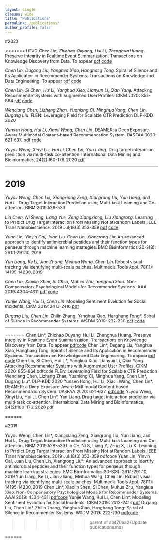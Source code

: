 ```yaml
---
layout: single
classes: wide
title: "Publications"
permalink: /publications/
author_profile: false
---
```




#2020

<<<<<<< HEAD
*Chen Lin, Zhichao Ouyang, Hui Li, Zhenghua Huang*. Preserve Integrity in Realtime Event Summarization. Transactions on Knowledge Discovery from Data. To appear [pdf](https://XMUDM.github.io/files/TKDD-IAEA.pdf) [code](https://github.com/XMUDM/IAEA)

*Chen Lin, Dugang Liu, Yanghua Xiao, Hanghang Tong*. Spiral of Silence and Its Application in Recommender Systems. Transactions on Knowledge and Data Engineering. To appear [pdf](https://www.computer.org/csdl/journal/tk/5555/01/09158530/1m1eB9HLORa)  [code](https://github.com/XMUDM/TKDE19-Spiral-of-Silence)

*Chen Lin, Si Chen, Hui Li, Yanghua Xiao, Lianyun Li, Qian Yang*. Attacking Recommender Systems with Augmented User Profiles. CIKM 2020: 855-864.[pdf](https://dl.acm.org/doi/10.1145/3340531.3411884) [code](https://github.com/XMUDM/AUSH)

*Wenqiang Chen, Lizhang Zhan, Yuanlong Ci, Minghua Yang, Chen Lin, Dugang Liu*. FLEN: Leveraging Field for Scalable CTR Prediction  DLP-KDD 2020 

*Yunsen Hong, Hui Li, Xiaoli Wang, Chen Lin*. DEAMER: a Deep Exposure-Aware Multimodal Content-based Recommendation System. DASFAA 2020: 621-637. [pdf](https://link.springer.com/chapter/10.1007%2F978-3-030-59419-0_38) [code](https://github.com/XMUDM/Deamer)

*Yuyou Weng, Xinyi Liu, Hui Li, Chen Lin, Yun Liang*. Drug target interaction prediction via multi-task co-attention. International Data Mining and Bioinformatics, 24(2):160-176. 2020 [pdf](https://www.inderscience.com/offer.php?id=110158)

_ _ _



# 2019

*Yuyou Weng, Chen Lin, Xiangxiang Zeng, Xiangrong Liu, Yun Liang, and Hui Li*. Drug Target Interaction Prediction using Multi-task Learning and Co-attention. BIBM 2019:528-533

*Lin Chen, Ni Sheng, Liang Yun, Zeng Xiangxiang, Liu Xiangrong*. Learning to Predict Drug Target Interaction From Missing Not at Random Labels. IEEE Trans Nanobioscience. 2019 Jul;18(3):353-359 [pdf](https://pubmed.ncbi.nlm.nih.gov/30969929/) [code](https://github.com/XMUDM/FNML)

*Yuan Lin, Yinyin Cai, Juan Liu, Chen Lin, Xiangrong Liu*: An advanced approach to identify antimicrobial peptides and their function types for penaeus through machine learning strategies. BMC Bioinformatics 20-S(8): 291:1-291:10, 2019 

*Yun Liang, Ke Li, Jian Zhang, Meihua Wang, Chen Lin*. Robust visual tracking via identifying multi-scale patches. Multimedia Tools Appl. 78(11): 14195-14230, 2019 

*Chen Lin, Xiaolin Shen, Si Chen, Muhua Zhu, Yanghua Xiao*. Non-Compensatory Psychological Models for Recommender Systems. AAAI 2019: 4304-4311 [pdf](https://ojs.aaai.org//index.php/AAAI/article/view/4339) [code](https://github.com/XMUDM/Non-Compensatory)

*Yunjie Wang, Hui Li, Chen Lin*: Modeling Sentiment Evolution for Social Incidents. CIKM 2019: 2413-2416 [pdf](https://dl.acm.org/doi/10.1145/3357384.3358136)

*Dugang Liu, Chen Lin*, Zhilin Zhang, Yanghua Xiao, Hanghang Tong*. Spiral of Silence in Recommender Systems. WSDM 2019: 222-230 [pdf](https://dl.acm.org/doi/10.1145/3289600.3291003) [code](https://github.com/XMUDM/WSDM19-Spiral-of-Silence)

---
=======
Chen Lin*, Zhichao Ouyang, Hui Li, Zhenghua Huang. Preserve Integrity in Realtime Event Summarization. Transactions on Knowledge Discovery from Data. To appear [pdf](https://XMUDM.github.io/files/TKDD-IAEA.pdf)[code](https://github.com/XMUDM/IAEA)
Chen Lin*, Dugang Liu, Yanghua Xiao, Hanghang Tong. Spiral of Silence and Its Application in Recommender Systems. Transactions on Knowledge and Data Engineering. To appear [pdf](https://www.computer.org/csdl/journal/tk/5555/01/09158530/1m1eB9HLORa) [code](https://github.com/XMUDM/TKDE19-Spiral-of-Silence)
Chen Lin, Si Chen, Hui Li*, Yanghua Xiao, Lianyun Li, Qian Yang. Attacking Recommender Systems with Augmented User Profiles. CIKM 2020: 855-864.[pdf](https://dl.acm.org/doi/10.1145/3340531.3411884)[code](https://github.com/XMUDM/AUSH)
FLEN: Leveraging Field for Scalable CTR Prediction Wenqiang Chen, Lizhang Zhan, Yuanlong Ci, Minghua Yang, Chen Lin*, Dugang Liu*. DLP-KDD 2020 
Yunsen Hong, Hui Li, Xiaoli Wang, Chen Lin*. DEAMER: a Deep Exposure-Aware Multimodal Content-based Recommendation System. DASFAA 2020: 621-637. [pdf](https://link.springer.com/chapter/10.1007%2F978-3-030-59419-0_38)[code](https://github.com/XMUDM/Deamer)
Yuyou Weng, Xinyi Liu, Hui Li, Chen Lin*, Yun Liang. Drug target interaction prediction via multi-task co-attention. Internaltional Data Mining and Bioinformatics, 24(2):160-176. 2020 [pdf](https://www.inderscience.com/offer.php?id=110158)

======

#2019

Yuyou Weng, Chen Lin*, Xiangxiang Zeng, Xiangrong Liu, Yun Liang, and Hui Li, Drug Target Interaction Prediction using Multi-task Learning and Co-attention. BIBM 2019:528-533
Lin C*, Ni S, Liang Y, Zeng X, Liu X. Learning to Predict Drug Target Interaction From Missing Not at Random Labels. IEEE Trans Nanobioscience. 2019 Jul;18(3):353-359 [pdf](https://pubmed.ncbi.nlm.nih.gov/30969929/)[code](https://github.com/XMUDM/FNML)
Yuan Lin, Yinyin Cai, Juan Liu, Chen Lin, Xiangrong Liu*: An advanced approach to identify antimicrobial peptides and their function types for penaeus through machine learning strategies. BMC Bioinformatics 20-S(8): 291:1-291:10, 2019 
Yun Liang, Ke Li, Jian Zhang, Meihua Wang, Chen Lin: Robust visual tracking via identifying multi-scale patches. Multimedia Tools Appl. 78(11): 14195-14230, 2019 
Chen Lin*, Xiaolin Shen, Si Chen, Muhua Zhu, Yanghua Xiao: Non-Compensatory Psychological Models for Recommender Systems. AAAI 2019: 4304-4311 [pdf](https://ojs.aaai.org//index.php/AAAI/article/view/4339)[code](https://github.com/XMUDM/Non-Compensatory)
Yunjie Wang, Hui Li, Chen Lin*: Modeling Sentiment Evolution for Social Incidents. CIKM 2019: 2413-2416 [pdf](https://dl.acm.org/doi/10.1145/3357384.3358136)
Dugang Liu, Chen Lin*, Zhilin Zhang, Yanghua Xiao, Hanghang Tong: Spiral of Silence in Recommender Systems. WSDM 2019: 222-230 [pdf](https://dl.acm.org/doi/10.1145/3289600.3291003)[code](https://github.com/XMUDM/WSDM19-Spiral-of-Silence)
>>>>>>> parent of ab470aa2 (Update publications.md)

======

